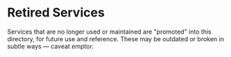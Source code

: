 # Retired Services

Services that are no longer used or maintained are "promoted" into this directory, for future use
and reference. These may be outdated or broken in subtle ways — caveat emptor.
